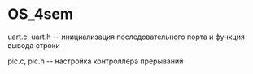 # OS_4sem
uart.c, uart.h -- инициализация последовательного порта и функция вывода строки

pic.c, pic.h -- настройка контроллера прерываний
